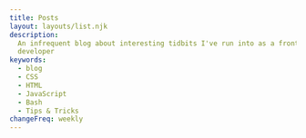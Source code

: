 ```yaml
---
title: Posts
layout: layouts/list.njk
description:
  An infrequent blog about interesting tidbits I've run into as a front-end
  developer
keywords:
  - blog
  - CSS
  - HTML
  - JavaScript
  - Bash
  - Tips & Tricks
changeFreq: weekly
---
```


